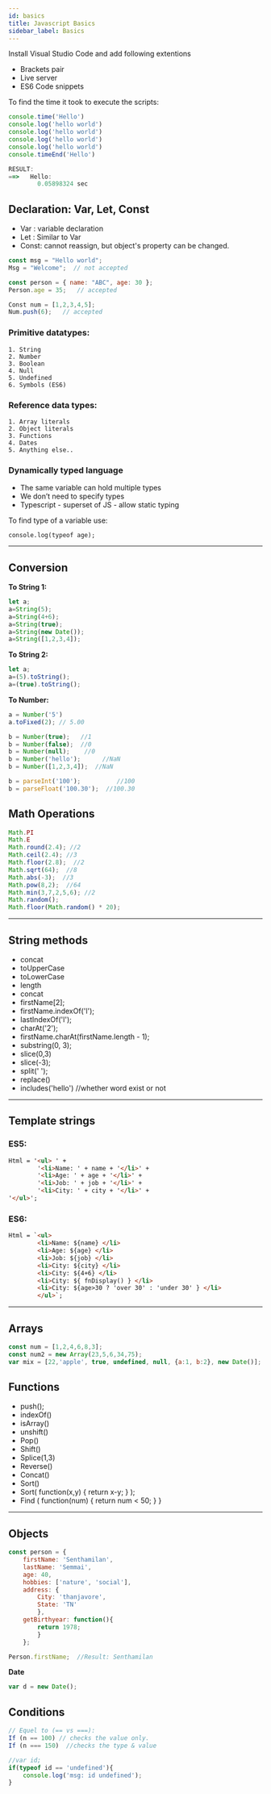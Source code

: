 ```yaml
---
id: basics
title: Javascript Basics
sidebar_label: Basics
---
```


Install Visual Studio Code and add following extentions

- Brackets pair
- Live server
- ES6 Code snippets

To find the time it took to execute the scripts:

```js
console.time('Hello')
console.log('hello world')
console.log('hello world')
console.log('hello world')
console.log('hello world')
console.timeEnd('Hello')

RESULT:
==>   Hello:
		0.05898324 sec
```

## Declaration: Var, Let, Const 

* Var : variable declaration
* Let : Similar to Var
* Const: cannot reassign, but object's property can be changed. 

```Javascript
const msg = "Hello world";
Msg = "Welcome";  // not accepted

const person = { name: "ABC", age: 30 };
Person.age = 35;   // accepted

Const num = [1,2,3,4,5];
Num.push(6);   // accepted
```

### Primitive datatypes:

	1. String
	2. Number
	3. Boolean
	4. Null
	5. Undefined
	6. Symbols (ES6)

### Reference data types:

	1. Array literals
	2. Object literals
	3. Functions
	4. Dates
	5. Anything else..


### Dynamically typed language

- The same variable can hold multiple types
- We don’t need to specify types
- Typescript - superset of JS - allow static typing

To find type of a variable use: 

    console.log(typeof age);

---

## Conversion

**To String 1:**
```Javascript
let a;
a=String(5);
a=String(4+6);
a=String(true);
a=String(new Date());
a=String([1,2,3,4]);
```

**To String 2:**
```Javascript
let a;
a=(5).toString();
a=(true).toString();
```

**To Number:**
```Javascript
a = Number('5')
a.toFixed(2); // 5.00

b = Number(true);   //1
b = Number(false);  //0
b = Number(null);    //0
b = Number('hello');      //NaN
b = Number([1,2,3,4]);  //NaN

b = parseInt('100');          //100
b = parseFloat('100.30');  //100.30
```

## Math Operations
```Javascript
Math.PI
Math.E
Math.round(2.4); //2
Math.ceil(2.4); //3
Math.floor(2.8);  //2
Math.sqrt(64);  //8
Math.abs(-3);  //3
Math.pow(8,2);  //64
Math.min(3,7,2,5,6); //2
Math.random();
Math.floor(Math.random() * 20);
```
---

## String methods 

* concat
* toUpperCase
* toLowerCase
* length
* concat
* firstName[2];
* firstName.indexOf('l');
* lastIndexOf('l');
* charAt('2');
* firstName.charAt(firstName.length - 1);
* substring(0, 3);
* slice(0,3)
* slice(-3);
* split(' ');
* replace()
* includes('hello') //whether word exist or not

---

## Template strings 

### ES5:

```html
Html = '<ul> ' +
		'<li>Name: ' + name + '</li>' + 
		'<li>Age: ' + age + '</li>' + 
		'<li>Job: ' + job + '</li>' +
		'<li>City: ' + city + '</li>' +
'</ul>';
```

### ES6:

```html
Html = `<ul> 
		<li>Name: ${name} </li> 
		<li>Age: ${age} </li>
		<li>Job: ${job} </li>
		<li>City: ${city} </li>
		<li>City: ${4+6} </li>
		<li>City: ${ fnDisplay() } </li>
		<li>City: ${age>30 ? 'over 30' : 'under 30' } </li>
		</ul>`;
```
---

## Arrays

```Javascript
const num = [1,2,4,6,8,3];
const num2 = new Array(23,5,6,34,75);
var mix = [22,'apple', true, undefined, null, {a:1, b:2}, new Date()];
```

## Functions

* push();
* indexOf()
* isArray()
* unshift()
* Pop()
* Shift()
* Splice(1,3)
* Reverse()
* Concat()
* Sort()
* Sort( function(x,y) { return x-y; } );
* Find ( function(num) { return num < 50; } } 

---

## Objects

```Javascript
const person = { 
	firstName: 'Senthamilan',
	lastName: 'Semmai',
	age: 40,
	hobbies: ['nature', 'social'],
	address: {
		City: 'thanjavore',
		State: 'TN'
		},
	getBirthyear: function(){
		return 1978;
		}
	};

Person.firstName;  //Result: Senthamilan
```

**Date**

```Javascript
var d = new Date();
```

## Conditions
	 
```Javascript
// Equel to (== vs ===):
If (n == 100) // checks the value only.
If (n === 150)  //checks the type & value
```

```Javascript
//var id;
if(typeof id == 'undefined'){
	console.log('msg: id undefined');
}
```
